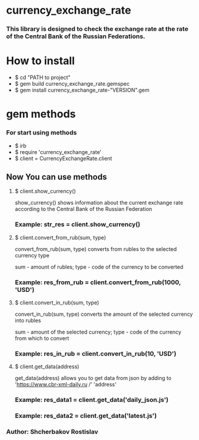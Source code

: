 # currency_exchange_rate
### This library is designed to check the exchange rate at the rate of the Central Bank of the Russian Federations.

# How to install
 
* $ cd "PATH to project"
* $ gem build currency_exchange_rate.gemspec
* $ gem install currency_exchange_rate-"VERSION".gem

# gem methods

### For start using methods

* $ irb
* $ require 'currency_exchange_rate'
* $ client = CurrencyExchangeRate.client

## Now You can use methods

1) $ client.show_currency()

    show_currency() shows information about the current exchange rate according to the Central Bank of the Russian Federation

   ### Example: str_res = client.show_currency()
2) $ client.convert_from_rub(sum, type)

    convert_from_rub(sum, type) converts from rubles to the selected currency type

    sum - amount of rubles; type - code of the currency to be converted

    ### Example: res_from_rub = client.convert_from_rub(1000, 'USD')
3) $ client.convert_in_rub(sum, type)

   convert_in_rub(sum, type) converts the amount of the selected currency into rubles

   sum - amount of the selected currency; type - code of the currency from which to convert

   ### Example: res_in_rub = client.convert_in_rub(10, 'USD')
4) $ client.get_data(address)

   get_data(address) allows you to get data from json by adding to 'https://www.cbr-xml-daily.ru /' 'address'

   ### Example: res_data1 = client.get_data('daily_json.js')
   ### Example: res_data2 = client.get_data('latest.js')

### Author: Shcherbakov Rostislav